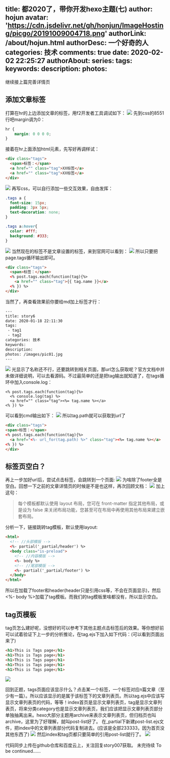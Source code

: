 title: 都2020了，带你开发hexo主题(七)
author: hojun
avatar: 'https://cdn.jsdelivr.net/gh/honjun/ImageHosting/picgo/20191009004718.png'
authorLink: /about/hojun.html
authorDesc: 一个好奇的人
categories: 技术
comments: true
date: 2020-02-02 22:25:27
authorAbout:
series:
tags:
keywords:
description:
photos:
---
继续接上篇完善详情页

## 添加文章标签

打算在hr的上边添加文章的标签，用f2开发者工具调试如下：
![](https://cdn.jsdelivr.net/gh/honjun/ImageHosting/picgo/20200203095811.png)
先到css的8551行吧margin调为0：
```css
hr {
    margin: 0 0 0 0;
}
```
接着在hr上面添加html元素，先写好再调样试：
```html
<div class="tags">
  <span>标签：</span>
  <a href="" class="tag">XX标签</a>
  <a href="" class="tag">XX标签</a>
</div>
```
![](https://cdn.jsdelivr.net/gh/honjun/ImageHosting/picgo/20200203100557.png)
再写css，可以自行添加一些交互效果，自由发挥：
```css
.tags a {
  font-size: 15px;
  padding: 3px 5px;
  text-decoration: none;
}

.tags a:hover{
  color: #fff;
  background: #333;
}
```
![](https://cdn.jsdelivr.net/gh/honjun/ImageHosting/picgo/20200203101530.png)
当然现在的标签不是文章设置的标签，来到官网可以看到：
![](https://cdn.jsdelivr.net/gh/honjun/ImageHosting/picgo/20200203101725.png)
所以只要把page.tags循环输出即可。
```html
<div class="tags">
  <span>标签：</span>
  <% post.tags.each(function(tag){%>
    <a href="" class="tag">{{ tag.name }}</a>
  <% }) %>
</div>
```
当然了，再查看效果前你要给md加上标签才行：
```html
---
title: story6
date: 2020-01-18 22:11:30
tags:
 - tag1
 - tag2
categories: 技术
keywords: 
description: 
photos: /images/pic01.jpg
---
```
![](https://cdn.jsdelivr.net/gh/honjun/ImageHosting/picgo/20200203102837.png)
光显示了名称还不行，还要跳转到相关页面，那url怎么获取呢？官方文档中并未做详细说明，可以去看源码。不过最简单的还是把tag输出就知道了，在tags循环中加入console.log：
```ejs
<% post.tags.each(function(tag){%>
  <% console.log(tag) %>
  <a href="" class="tag"><%= tag.name %></a>
<% }) %>
```
可以看到cmd输出如下：
![](https://cdn.jsdelivr.net/gh/honjun/ImageHosting/picgo/20200203104216.png)
所以tag.path就可以获取到url了
```html
<div class="tags">
<span>标签：</span>
<% post.tags.each(function(tag){%>
  <a href="<%- url_for(tag.path) %>" class="tag"><%= tag.name %></a>
<% }) %>
</div>
```

## 标签页空白？
再上一步加好url后，尝试点击标签，会跳转到一个页面:
![](https://cdn.jsdelivr.net/gh/honjun/ImageHosting/picgo/20200203104742.png)
为啥除了footer全是空白。回想一下之前的文章详情页的时候是不是也这样，再次回顾文档：
![](https://cdn.jsdelivr.net/gh/honjun/ImageHosting/picgo/20200123232055.png)
加上这句：

> 每个模板都默认使用 layout 布局，您可在 front-matter 指定其他布局，或是设为 false 来关闭布局功能，您甚至可在布局中再使用其他布局来建立嵌套布局。

分析一下，链接跳转tag模板，默认使用layout:
```html
<html>
  <!-- //头部模版 -->
  <%- partial('_partial/header') %>
  <body class="is-preload">
    <!-- //内容模版 -->
    <%- body %>
    <!-- //尾部模版 -->
    <%- partial('_partial/footer') %>
  </body>
</html>
```
所以在加载了footer和header(header只是引用css等，不会在页面显示)，然后<%- body %>加载了tag模板。而我们的tag模板里啥都没有，所以显示空白。

## tag页模板

tag页怎么建好呢，没想好的可以参考下其他主题点击标签后的效果。等你想好前可以试着验证下上一步的分析推论，在tag.ejs下加入如下代码：(可以看到页面出来了)
```html
<h1>This is Tags page</h1>
<h1>This is Tags page</h1>
<h1>This is Tags page</h1>
<h1>This is Tags page</h1>
<h1>This is Tags page</h1>
```
![](https://cdn.jsdelivr.net/gh/honjun/ImageHosting/picgo/20200203141034.png)

回到正题，tags页面应该显示什么？点击某一个标签，一个标签对应n篇文章（至少有一篇）。所以应该显示的是属于该标签下的文章列表页。所以tag.ejs中应该写显示文章列表页的代码，等等！index首页是显示文章列表页，tag是显示文章列表页，将来分类category也是显示文章列表页，我们应该把显示文章列表页部分单独抽离出来。hexo大部分主题用archive来表示文章列表页，但归档页也叫archive，这里为了好理解，就叫post-list好了。
在_partial下新建post-list.ejs文件，把index中的文章列表部分代码复制进去。(应该是全部233333，因为首页没其他东西了)
![](https://cdn.jsdelivr.net/gh/honjun/ImageHosting/picgo/20200203144405.png)
然后index和tag页都只要简单的引用post-list就行了。
![](https://cdn.jsdelivr.net/gh/honjun/ImageHosting/picgo/20200203145118.png)


代码同步上传在github仓库和百度云上，关注回复story007获取。
未完待续 To be continued......
